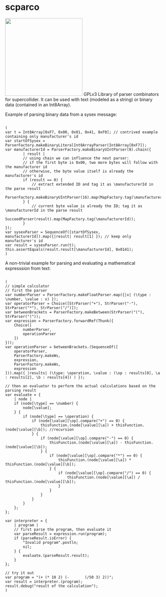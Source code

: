 # scparco

<img src="https://github.com/shimpe/scparco/blob/main/image/logo.png?raw=true" width="250" height="250"/>
GPLv3 Library of parser combinators for supercollider. It can be used with text (modeled as a string) or binary data (contained in an Int8Array).

Example of parsing binary data from a sysex message:

<pre><code>
(
var t = Int8Array[0xF7, 0x00, 0x01, 0x41, 0xF0]; // contrived example containing only manufacturer's id
var startOfSysex = ParserFactory.makeBinaryLiteralInt8ArrayParser(Int8Array[0xF7]);
var manufacturerId = ParserFactory.makeBinaryUIntParser(8).chain({
		| result |
		// using chain we can influence the next parser:
		// if the first byte is 0x00, two more bytes will follow with the manufacturer id
		// otherwise, the byte value itself is already the manufacturer's id
		if (result == 0) {
			// extract extended ID and tag it as \manufacturerId in the parse result
			ParserFactory.makeBinaryUIntParser(16).map(MapFactory.tag(\manufacturerId));
		} {
			// current byte value is already the ID; tag it as \manufacturerId in the parse result
			SucceedParser(result).map(MapFactory.tag(\manufacturerId));
		}
});
var sysexParser = SequenceOf([startOfSysex, manufacturerId]).map({|result| result[1] }); // keep only manufacturer's id
var result = sysexParser.run(t);
this.assertEquals(result.result[\manufacturerId], 0x0141);
)
</pre></code>

A non-trivial example for parsing and evaluating a mathematical expresssion from text:

<pre><code>
(
// simple calculator
// first the parser
var numberParser = ParserFactory.makeFloatParser.map({|x| (\type : \number, \value : x) });
var operatorParser = Choice([StrParser("+"), StrParser("-"), StrParser("*"), StrParser("/")]);
var betweenBrackets = ParserFactory.makeBetween(StrParser("("), StrParser(")"));
var expression = ParserFactory.forwardRef(Thunk({
	Choice([
		numberParser,
		operationParser
	])
}));
var operationParser = betweenBrackets.(SequenceOf([
	operatorParser,
	ParserFactory.makeWs,
	expression,
	ParserFactory.makeWs,
	expression
])).map({ |results| (\type: \operation, \value : (\op : results[0], \a : results[2], \b : results[4]) ) });

// then an evaluator to perform the actual calculations based on the parsing result
var evaluate = {
	| node |
	if (node[\type] == \number) {
		node[\value];
	} {
		if (node[\type] == \operation) {
			if (node[\value][\op].compare("+") == 0) {
				thisFunction.(node[\value][\a]) + thisFunction.(node[\value][\b]); //recursion
			} {
				if (node[\value][\op].compare("-") == 0) {
					thisFunction.(node[\value][\a]) - thisFunction.(node[\value][\b]);
				} {
					if (node[\value][\op].compare("*") == 0) {
						thisFunction.(node[\value][\a]) * thisFunction.(node[\value][\b]);
					} {
						if (node[\value][\op].compare("/") == 0) {
							thisFunction.(node[\value][\a]) / thisFunction.(node[\value][\b]);
						}
					}
				}
			}
		}
	};
};

var interpreter = {
	| program |
	// first parse the program, then evaluate it
	var parseResult = expression.run(program);
	if (parseResult.isError) {
		"Invalid program".postln;
		nil;
	} {
		evaluate.(parseResult.result);
	}
};

// try it out
var program = "(+ (* 10 2) (-       (/50 3) 2))";
var result = interpreter.(program);
result.debug("result of the calculation");
)
</code></pre>
